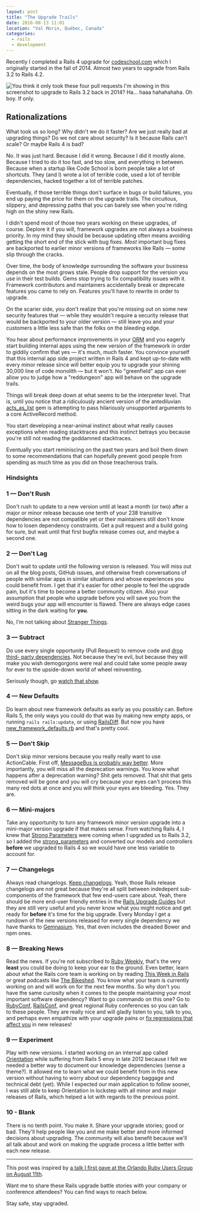 ```yaml
---
layout: post
title: "The Upgrade Trails"
date: 2016-08-13 11:01
location: "Val Morin, Québec, Canada"
categories:
  - rails
  - development
---
```


Recently I completed a Rails 4 upgrade for [codeschool.com][cs] which I
originally started in the fall of 2014. Almost two years to upgrade from
Rails 3.2 to Rails 4.2.

![You think it only took these four pull requests I'm showing in this screenshot to upgrade to Rails 3.2 back in 2014? Ha... haaa hahahahaha. Oh boy. If only.][32prscreenshot]

## Rationalizations

What took us so long? Why didn't we do it faster? Are we just really bad at
upgrading things? Do we not care about security? Is it because Rails can't
scale? Or maybe Rails 4 is bad?

No. It was just hard. Because I did it wrong. Because I did it mostly alone.
Because I tried to do it too fast, and too slow, and everything in between.
Because when a startup like Code School is born people take a lot of shortcuts.
They (and I) wrote a lot of terrible code, used a lot of terrible dependencies,
hacked together a lot of terrible patches.

Eventually, if those terrible things don't surface in bugs or build failures,
you end up paying the price for them on the upgrade trails. The circuitous,
slippery, and depressing paths that you can barely see when you're riding
high on the shiny new Rails.

I didn't spend most of those two years working on these upgrades, of course.
Deplore it if you will, framework upgrades are not always a business priority.
In my mind they should be because updating often means avoiding getting the
short end of the stick with bug fixes. *Most* important bug fixes are
backported to earlier minor versions of frameworks like Rails — *some* slip
through the cracks.

Over time, the body of knowledge surrounding the software your business depends
on the most grows stale. People drop support for the version you use in their
test builds. Gems stop trying to fix compatibility issues with it. Framework
contributors and maintainers accidentally break or deprecate features you came
to rely on. Features you'll have to rewrite in order to upgrade.

On the scarier side, you don't realize that you're missing out on some new
security features that — while they wouldn't require a security release that
would be backported to your older version — still leave you and your customers
a little less safe than the folks on the bleeding edge.

You hear about performance improvements in your [ORM][orm] and you eagerly start
building internal apps using the new version of the framework in order to
giddily confirm that yes — it's much, much faster. You convince yourself that
this internal app side project written in Rails 4 and kept up-to-date with every
minor release since will better equip you to upgrade your shining 30,000 line of
code monolith — but it won't. No "greenfield" app can ever allow you to judge
how a "reddungeon" app will behave on the upgrade trails.

Things will break deep down at what seems to be the interpreter level. That is,
until you notice that a ridiculously ancient version of the antediluvian
[acts_as_list][asl] gem is attempting to pass hilariously unsupported arguments
to a core ActiveRecord method.

You start developing a near-animal instinct about what really causes exceptions
when reading stacktraces and this instinct betrays you because you're still
not reading the goddamned stacktraces.

Eventually you start reminiscing on the past two years and boil them down to
some recommendations that can hopefully prevent good people from spending as
much time as you did on those treacherous trails.

### Hindsights

### 1 — Don't Rush

Don't rush to update to a new version until at least a month (or two) after a
major or minor release because one tenth of your 238 transitive dependencies are
not compatible yet or their maintainers still don't know how to losen dependency
constraints. Get a pull request and a build going for sure, but wait until that
first bugfix release comes out, and maybe a second one.

### 2 — Don't Lag

Don't wait to update until the following version is released. You will miss out
on all the blog posts, GitHub issues, and otherwise fresh conversations of
people with similar apps in similar situations and whose experiences you could
benefit from. I get that it's easier for other people to feel the upgrade pain,
but it's time to become a better community citizen. Also your assumption that
people who upgrade before you will save you from the weird bugs your app will
encounter is flawed. There are always edge cases sitting in the dark waiting for
**you**.

No, I'm not talking about [Stranger Things][stranger].

### 3 — Subtract

Do use every single opportunity (Pull Request) to remove code and [drop third-
party dependencies][killdeps]. Not because they're evil, but because they will
make you wish demogorgons were real and could take some people away for ever to
the upside-down world of wheel reinventing.

Seriously though, go [watch that show][stranger].

### 4 — New Defaults

Do learn about new framework defaults as early as you possibly can. Before
Rails 5, the only ways you could do that was by making new empty apps, or
running `rails rails:update`, or using [RailsDiff][railsdiff]. But now you
have [new_framework_defaults.rb][NFD] and that's
pretty cool.

### 5 — Don't Skip

Don't skip minor versions because you really really want to use ActionCable.
First off, [MessageBus is probably way better][messagebus]. More importantly,
you will miss all the deprecation warnings. You know what happens after a
deprecation warning? Shit gets removed. That shit that gets removed will be gone
and you will cry because your eyes can't process this many red dots at once and
you will think your eyes are bleeding. Yes. They are.

### 6 — Mini-majors

Take any opportunity to turn any framework minor version upgrade into a
mini-major version upgrade if that makes sense. From watching Rails 4, I knew
that [Strong Parameters][strongparams] were coming when I upgraded us to Rails
3.2, so I added the [strong_parameters][strongparamsgem] and converted our
models and controllers **before** we upgraded to Rails 4 so we would have one
less variable to account for.

### 7 — Changelogs

Always read changelogs. [Keep changelogs][keepachangelog]. Yeah, those Rails
release changelogs are not great because they're all split between indedepent
sub-components of the framework that few end-users care about. Yeah, there
should be more end-user friendly entries in the [Rails Upgrade Guides][rug]
but they are still very useful and you never know what you might notice and
get ready for **before** it's time for the big upgrade. Every Monday I get a
rundown of the new versions released for every single dependency we have
thanks to [Gemnasium][gemnasium]. Yes, that even includes the dreaded Bower
and npm ones.

### 8 — Breaking News

Read the news. If you're not subscribed to [Ruby Weekly][rubyweekly], that's
the very **least** you could be doing to keep your ear to the ground. Even
better, learn about what the Rails core team is working on by reading
[This Week in Rails][TWIR] or great podcasts like [The Bikeshed][bikeshed].
You know what your team is currently working on and will work on for the
next few months. So why don't you have the same curiosity when it comes to
the people maintaining your most important software dependency? Want to go
commando on this one? Go to [RubyConf][rubyconf], [RailsConf][railsconf], and
great regional Ruby conferences so you can talk to these people. They are really
nice and will gladly listen to you, talk to you, and perhaps even empathize with
your upgrade pains or [fix regressions that affect you][fix] in new releases!


### 9 — Experiment

Play with new versions. I started working on an internal app called
[Orientation][orientation] while suffering from Rails 5 envy in late 2012
because I felt we needed a better way to document our knowledge dependencies
(sense a theme?). It allowed me to learn what we could benefit from in this
new version without having to worry about our dependency baggage and
technical debt (yet). While I expected our main application to follow sooner,
I was still able to keep Orientation in lockstep with all minor and major
releases of Rails, which helped a lot with regards to the previous point.

### 10 - Blank

There is no tenth point. You make it. Share your upgrade stories; good or
bad. They'll help people like you and me make better and more informed decisions
about upgrading. The community will also benefit because we'll all talk about
and work on making the upgrade process a little better with each new release.

---

This post was inspired by [a talk I first gave at the Orlando Ruby Users Group
on August 11th][trailstalk].

Want me to share these Rails upgrade battle stories with your company or
conference attendees? You can find ways to reach below.

Stay safe, stay upgraded.

[32prscreenshot]: {{site.url}}/assets/the-upgrade-trails.png
[cs]: https://www.codeschool.com
[asl]: https://github.com/swanandp/acts_as_list
[orm]: https://en.wikipedia.org/wiki/Object-relational_mapping
[killdeps]: http://www.mikeperham.com/2016/02/09/kill-your-dependencies/
[stranger]: https://www.netflix.com/title/80057281
[railsdiff]: http://railsdiff.org/
[NFD]: https://github.com/rails/rails/blob/6107a40c0e4d05614493bddf33d5ae8d9ce8a8d2/railties/lib/rails/generators/rails/app/templates/config/initializers/new_framework_defaults.rb.tt
[messagebus]: https://github.com/SamSaffron/message_bus
[strongparams]: http://api.rubyonrails.org/classes/ActionController/StrongParameters.html
[strongparamsgem]: https://github.com/rails/strong_parameters
[keepachangelog]: http://keepachangelog.com
[rug]: http://guides.rubyonrails.org/upgrading_ruby_on_rails.html
[gemnasium]: https://gemnasium.com/orientation/orientation
[rubyweekly]: http://rubyweekly.com
[TWIR]: http://weblog.rubyonrails.org/news/
[bikeshed]: http://bikeshed.fm/
[rubyconf]: http://rubyconf.org/
[railsconf]: http://railsconf.com/
[fix]: https://github.com/rails/rails/issues/25978#event-746667419
[orientation]: http://orientation.io/
[trailstalk]: {{site.url}}/talks/the-upgrade-trails
